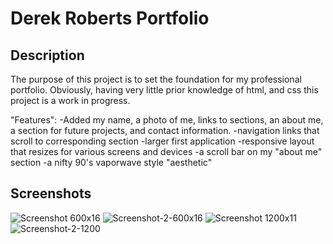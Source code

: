 # Derek Roberts Portfolio

## Description

The purpose of this project is to set the foundation for my professional portfolio.
Obviously, having very little prior knowledge of html, and css this project is a 
work in progress.

"Features":
-Added my name, a photo of me, links to sections, an about me, a section for future projects, and contact information.
-navigation links that scroll to corresponding section
-larger first application
-responsive layout that resizes for various screens and devices
-a scroll bar on my "about me" section
-a nifty 90's vaporwave style "aesthetic"

## Screenshots
![Screenshot 600x16](https://user-images.githubusercontent.com/112577325/192397920-62a8098a-4176-4616-918b-3d8e01f59c8d.png)
![Screenshot-2-600x16](https://user-images.githubusercontent.com/112577325/192398828-2d5aac2b-bbc7-4faf-a53f-2f72155bfc98.png)
![Screenshot 1200x11](https://user-images.githubusercontent.com/112577325/192398846-2a4d3fcd-a676-4ec2-886a-fae2746a1689.png)
![Screenshot-2-1200](https://user-images.githubusercontent.com/112577325/192398837-60ebbecf-d807-4511-a363-1f78ffa08e76.png)
